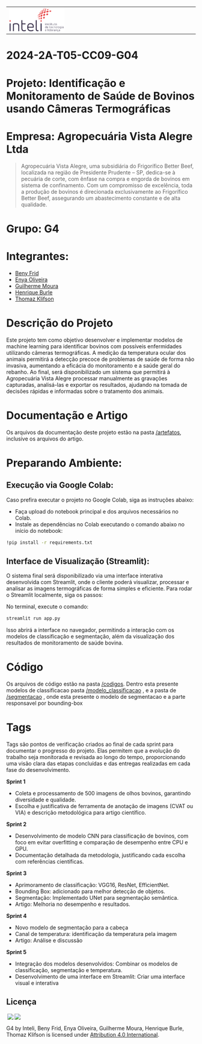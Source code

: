 <table>
<tr>
<td><a href= "https://www.inteli.edu.br/"><img src="./artefatos/img/logo-inteli.png" alt="Inteli - Instituto de Tecnologia e Liderança" border="0" width="30%"></a>
</td>
</tr>
</table>


# 2024-2A-T05-CC09-G04

# Projeto: Identificação e Monitoramento de Saúde de Bovinos usando Câmeras Termográficas

# Empresa: Agropecuária Vista Alegre Ltda

>Agropecuária Vista Alegre, uma subsidiária do Frigorífico Better Beef, localizada na região de Presidente Prudente – SP, dedica-se à pecuária de corte, com ênfase na compra e engorda de bovinos em sistema de confinamento. Com um compromisso de excelência, toda a produção de bovinos é direcionada exclusivamente ao Frigorífico Better Beef, assegurando um abastecimento constante e de alta qualidade.

# Grupo: G4

# Integrantes:

* [Beny Frid](beny.frid@sou.inteli.edu.br)
* [Enya Oliveira](Enya.arruda@sou.inteli.edu.br)
* [Guilherme Moura](guilherme.moura@sou.inteli.edu.br)
* [Henrique Burle](henrique.burle@sou.inteli.edu.br)
* [Thomaz Klifson](thomaz.klifson@sou.inteli.edu.br)


# Descrição do Projeto

Este projeto tem como objetivo desenvolver e implementar modelos de machine learning para identificar bovinos com possíveis enfermidades utilizando câmeras termográficas. A medição da temperatura ocular dos animais permitirá a detecção precoce de problemas de saúde de forma não invasiva, aumentando a eficácia do monitoramento e a saúde geral do rebanho. Ao final, será disponibilizado um sistema que permitirá à Agropecuária Vista Alegre processar manualmente as gravações capturadas, analisá-las e exportar os resultados, ajudando na tomada de decisões rápidas e informadas sobre o tratamento dos animais.

# Documentação e Artigo

Os arquivos da documentação deste projeto estão na pasta [/artefatos](/artefatos), inclusive os arquivos do artigo.

# Preparando Ambiente:

## Execução via Google Colab:
Caso prefira executar o projeto no Google Colab, siga as instruções abaixo:

- Faça upload do notebook principal e dos arquivos necessários no Colab.
- Instale as dependências no Colab executando o comando abaixo no início do notebook:

```bash
!pip install -r requirements.txt
```
## Interface de Visualização (Streamlit):
O sistema final será disponibilizado via uma interface interativa desenvolvida com Streamlit, onde o cliente poderá visualizar, processar e analisar as imagens termográficas de forma simples e eficiente. Para rodar o Streamlit localmente, siga os passos:

No terminal, execute o comando:

```bash
streamlit run app.py
```

Isso abrirá a interface no navegador, permitindo a interação com os modelos de classificação e segmentação, além da visualização dos resultados de monitoramento de saúde bovina.

# Código
Os arquivos de código estão na pasta [/codigos](/codigos). Dentro esta presente  modelos de classificacao pasta [/modelo_classificacao](/codigos/modelo_classificacao/) , e a pasta de [/segmentacao](codigos/segmentacao/) , onde esta presente o modelo de segmentacao e a parte responsavel por bounding-box


# Tags
Tags são pontos de verificação criados ao final de cada sprint para documentar o progresso do projeto. Elas permitem que a evolução do trabalho seja monitorada e revisada ao longo do tempo, proporcionando uma visão clara das etapas concluídas e das entregas realizadas em cada fase do desenvolvimento.

**Sprint 1**  
- Coleta e processamento de 500 imagens de olhos bovinos, garantindo diversidade e qualidade.
- Escolha e justificativa de ferramenta de anotação de imagens (CVAT ou VIA) e descrição metodológica para artigo científico.


**Sprint 2**  
- Desenvolvimento de modelo CNN para classificação de bovinos, com foco em evitar overfitting e comparação de desempenho entre CPU e GPU.
- Documentação detalhada da metodologia, justificando cada escolha com referências científicas.

**Sprint 3**  
- Aprimoramento de classificação: VGG16, ResNet, EfficientNet.
- Bounding Box: adicionado para melhor detecção de objetos.
- Segmentação: Implementado UNet para segmentação semântica.
- Artigo: Melhoria no desempenho e resultados.

**Sprint 4**
- Novo modelo de segmentação para a cabeça
- Canal de temperatura: identificação da temperatura pela imagem
- Artigo: Análise e discussão

**Sprint 5**
- Integração dos modelos desenvolvidos: Combinar os modelos de classificação, segmentação e temperatura.
- Desenvolvimento de uma interface em Streamlit: Criar uma interface visual e interativa

## Licença

<img style="height:22px!important;margin-left:3px;vertical-align:text-bottom;" src="https://mirrors.creativecommons.org/presskit/icons/cc.svg?ref=chooser-v1"><img style="height:22px!important;margin-left:3px;vertical-align:text-bottom;" src="https://mirrors.creativecommons.org/presskit/icons/by.svg?ref=chooser-v1"><p xmlns:cc="http://creativecommons.org/ns#" xmlns:dct="http://purl.org/dc/terms/">

<a property="dct:title" rel="cc:attributionURL">G4</a> by <a rel="cc:attributionURL dct:creator" property="cc:attributionName">Inteli, Beny Frid, Enya Oliveira, Guilherme Moura, Henrique Burle, Thomaz Klifson </a> is licensed under <a href="https://creativecommons.org/licenses/by/4.0/?ref=chooser-v1" rel="license noopener noreferrer" style="display:inline-block;">Attribution 4.0 International</a>.</p>

